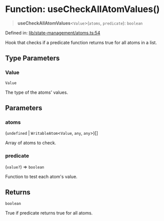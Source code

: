 # Function: useCheckAllAtomValues()

> **useCheckAllAtomValues**\<`Value`\>(`atoms`, `predicate`): `boolean`

Defined in: [lib/state-management/atoms.ts:54](https://github.com/aldesgroup/goaldn/blob/b43e92ae42dcd6febc9c2c8f0742ef8c669d44f6/lib/state-management/atoms.ts#L54)

Hook that checks if a predicate function returns true for all atoms in a list.

## Type Parameters

### Value

`Value`

The type of the atoms' values.

## Parameters

### atoms

(`undefined` \| `WritableAtom`\<`Value`, `any`, `any`\>)[]

Array of atoms to check.

### predicate

(`value?`) => `boolean`

Function to test each atom's value.

## Returns

`boolean`

True if predicate returns true for all atoms.
